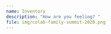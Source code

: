 ```yaml
---
name: Inventory
description: "How are you feeling? "
file: img/colab-family-summit-2020.png
---
```

